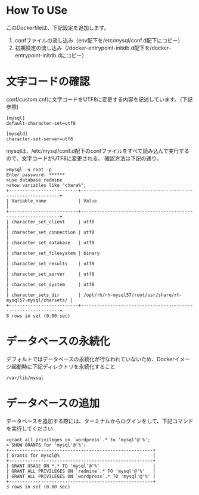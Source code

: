 # How To USe
このDockerfileは、下記設定を追加します。
 1. confファイルの流し込み（env配下を/etc/mysql/conf.d配下にコピー）
 1. 初期設定の流し込み（/docker-entrypoint-initdb.d配下を/docker-entrypoint-initdb.dにコピー）

# 文字コードの確認
conf/custom.cnfに文字コードをUTF8に変更する内容を記述しています。（下記参照)
```
[mysql]
default-character-set=utf8

[mysqld]
character-set-server=utf8
```
mysqlは、/etc/mysql/conf.d配下のconfファイルをすべて読み込んで実行するので、文字コードがUTF8に変更される。
確認方法は下記の通り。

``` 
>mysql -u root -p 
Enter password: ******
>use database redmine
>show variables like "chara%";
+--------------------------+--------------------------------------------------------------+
| Variable_name            | Value                                                        |
+--------------------------+--------------------------------------------------------------+
| character_set_client     | utf8                                                         |
| character_set_connection | utf8                                                         |
| character_set_database   | utf8                                                         |
| character_set_filesystem | binary                                                       |
| character_set_results    | utf8                                                         |
| character_set_server     | utf8                                                         |
| character_set_system     | utf8                                                         |
| character_sets_dir       | /opt/rh/rh-mysql57/root/usr/share/rh-mysql57-mysql/charsets/ |
+--------------------------+--------------------------------------------------------------+
8 rows in set (0.00 sec)

``` 

# データベースの永続化

デフォルトではデータベースの永続化が行なわれていないため、Dockerイメージ起動時に下記ディレクトリを永続化すること

`/var/lib/mysql`

# データベースの追加

データベースを追加する際には、ターミナルからログインをして、下記コマンドを実行してください

``` 
>grant all privileges on `wordpress`.* to 'mysql'@'%';
> SHOW GRANTS for 'mysql'@'%';
+------------------------------------------------------+
| Grants for mysql@%                                   |
+------------------------------------------------------+
| GRANT USAGE ON *.* TO 'mysql'@'%'                    |
| GRANT ALL PRIVILEGES ON `redmine`.* TO 'mysql'@'%'   |
| GRANT ALL PRIVILEGES ON `wordpress`.* TO 'mysql'@'%' |
+------------------------------------------------------+
3 rows in set (0.00 sec)

```

